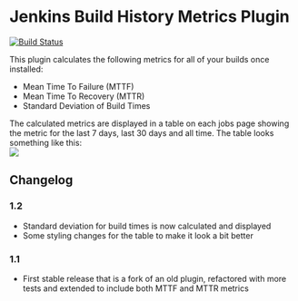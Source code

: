 Jenkins Build History Metrics Plugin
======================================

[![Build Status](https://ci.jenkins.io/job/Plugins/job/build-history-metrics-plugin/job/master/badge/icon)](https://ci.jenkins.io/job/Plugins/job/build-history-metrics-plugin/job/master/)

This plugin calculates the following metrics for all of your builds once
installed:

-   Mean Time To Failure (MTTF)
-   Mean Time To Recovery (MTTR)
-   Standard Deviation of Build Times

The calculated metrics are displayed in a table on each jobs page
showing the metric for the last 7 days, last 30 days and all time.  The
table looks something like this:  
![](https://wiki.jenkins.io/download/attachments/74417004/build-history-metrics-plugin-table.jpg?version=1&modificationDate=1433604472000&api=v2)

## Changelog

### 1.2

-   Standard deviation for build times is now calculated and displayed
-   Some styling changes for the table to make it look a bit better

### 1.1

-   First stable release that is a fork of an old plugin, refactored
    with more tests and extended to include both MTTF and MTTR metrics

